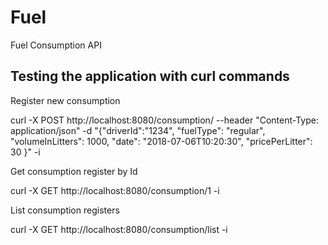 # Fuel
Fuel Consumption API



## Testing the application with curl commands

Register new consumption

curl -X POST http://localhost:8080/consumption/ --header "Content-Type: application/json" -d "{\"driverId\":\"1234\", \"fuelType\": \"regular\", \"volumeInLitters\": 1000, \"date\": \"2018-07-06T10:20:30\", \"pricePerLitter\": 30 }" -i

Get consumption register by Id

curl -X GET http://localhost:8080/consumption/1 -i

List consumption registers

curl -X GET http://localhost:8080/consumption/list -i
